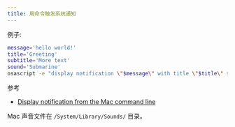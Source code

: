 ```yaml
---
title: 用命令触发系统通知
---
```



例子:

```sh
message='hello world!'
title='Greeting'
subtitle='More text'
sound='Submarine'
osascript -e "display notification \"$message\" with title \"$title\" subtitle \"$subtitle\" sound name \"$sound\""
```

参考

- [Display notification from the Mac command line](https://code-maven.com/display-notification-from-the-mac-command-line)

Mac 声音文件在 `/System/Library/Sounds/` 目录。

